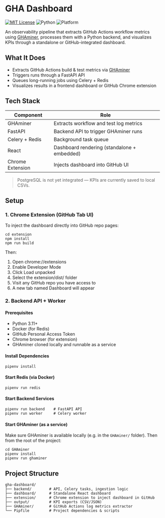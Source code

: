 # GHA Dashboard
[![MIT License](https://img.shields.io/badge/license-MIT-green.svg)](LICENSE)
![Python](https://img.shields.io/badge/python-3.11%2B-blue)
![Platform](https://img.shields.io/badge/platform-macOS%20%7C%20Linux%20%7C%20Windows-blue)

An observability pipeline that extracts GitHub Actions workflow metrics using [GHAminer](https://github.com/stilab-ets/GHAminer), processes them with a Python backend, and visualizes KPIs through a standalone or GitHub-integrated dashboard.

## What It Does

- Extracts GitHub Actions build & test metrics via [GHAminer](https://github.com/stilab-ets/GHAminer)
- Triggers runs through a FastAPI API
- Queues long-running jobs using Celery + Redis
- Visualizes results in a frontend dashboard or GitHub Chrome extension


## Tech Stack

| Component       | Role                                      |
|----------------|-------------------------------------------|
| GHAminer        | Extracts workflow and test log metrics    |
| FastAPI         | Backend API to trigger GHAminer runs      |
| Celery + Redis  | Background task queue                     |
| React           | Dashboard rendering (standalone + embedded) |
| Chrome Extension| Injects dashboard into GitHub UI          |

> PostgreSQL is not yet integrated — KPIs are currently saved to local CSVs.


## Setup

### 1. Chrome Extension (GitHub Tab UI)
To inject the dashboard directly into GitHub repo pages:
```
cd extension
npm install
npm run build
```

Then:
1. Open chrome://extensions
2. Enable Developer Mode
3. Click Load unpacked
4. Select the extension/dist/ folder
5. Visit any GitHub repo you have access to
6. A new tab named Dashboard will appear

### 2. Backend API + Worker

#### Prerequisites

- Python 3.11+
- Docker (for Redis)
- GitHub Personal Access Token
- Chrome browser (for extension)
- GHAminer cloned locally and runnable as a service

#### Install Dependencies

```
pipenv install
```
#### Start Redis (via Docker)
```
pipenv run redis
```
#### Start Backend Services
```
pipenv run backend    # FastAPI API
pipenv run worker     # Celery worker
```

#### Start GHAminer (as a service)

Make sure GHAminer is available locally (e.g. in the `GHAminer/` folder). Then from the root of the project:

```
cd GHAminer
pipenv install
pipenv run ghaminer
```

## Project Structure
```
gha-dashboard/
├── backend/        # API, Celery tasks, ingestion logic
├── dashboard/      # Standalone React dashboard
├── extension/      # Chrome extension to inject dashboard in GitHub
├── output/         # KPI exports (CSV/JSON)
├── GHAminer/       # GitHub Actions log metrics extractor
└── Pipfile         # Project dependencies & scripts
```
